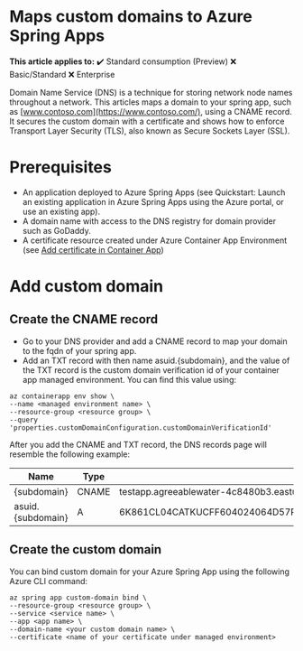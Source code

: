 # Maps custom domains to Azure Spring Apps

**This article applies to:** ✔️ Standard consumption (Preview) ❌ Basic/Standard ❌ Enterprise

Domain Name Service (DNS) is a technique for storing network node names throughout a network. This articles maps a domain to your spring app, such as [www.contoso.com](https://www.contoso.com/), using a CNAME record. It secures the custom domain with a certificate and shows how to enforce Transport Layer Security (TLS), also known as Secure Sockets Layer (SSL).

# Prerequisites
* An application deployed to Azure Spring Apps (see Quickstart: Launch an existing application in Azure Spring Apps using the Azure portal, or use an existing app).
* A domain name with access to the DNS registry for domain provider such as GoDaddy.
* A certificate resource created under Azure Container App Environment (see [Add certificate in Container App](https://learn.microsoft.com/en-us/azure/container-apps/custom-domains-certificates))

 
# Add custom domain

## Create the CNAME record

* Go to your DNS provider and add a CNAME record to map your domain to the fqdn of your spring app. 
* Add an TXT record with then name asuid.{subdomain}, and the value of the TXT record is the custom domain verification id of your container app managed environment. You can find this value using: 

```azurecli
az containerapp env show \
--name <managed environment name> \
--resource-group <resource group> \
--query 'properties.customDomainConfiguration.customDomainVerificationId'
```

After you add the CNAME and TXT record, the DNS records page will resemble the following example:

| Name | Type | Value | 
| ----------- | ----------- | ----------- |
| {subdomain} | CNAME | testapp.agreeablewater-4c8480b3.eastus.azurecontainerapps.io |
| asuid.{subdomain} | A | 6K861CL04CATKUCFF604024064D57PB52F5DF7B67BC3033BA9808BDA8998U270 |

## Create the custom domain

You can bind custom domain for your Azure Spring App using the following Azure CLI command:

```azurecli
az spring app custom-domain bind \
--resource-group <resource group> \
--service <service name> \
--app <app name> \
--domain-name <your custom domain name> \
--certificate <name of your certificate under managed environment>
```